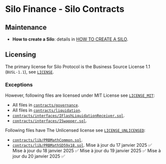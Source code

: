 # Silo Finance - Silo Contracts

## Maintenance

- **How to create a Silo**: details in [HOW TO CREATE A SILO](docs/HOW_TO_CREATE_SILO.md).

## Licensing
The primary license for Silo Protocol is the Business Source License 1.1 (`BUSL-1.1`), see [`LICENSE`](./LICENSE).
### Exceptions
However, following files are licensed under MIT License see [`LICENSE_MIT`](./LICENSE_MIT):
- All files in [`contracts/governance`](./contracts/governance).
- All files in [`contracts/liquidation`](./contracts/liquidation).
- [`contracts/interfaces/IFlashLiquidationReceiver.sol`](./contracts/interfaces/IFlashLiquidationReceiver.sol).
- [`contracts/interfaces/ISwapper.sol`](./contracts/interfaces/ISwapper.sol).

Following files have The Unlicensed license see [`LICENSE_UNLICENSED`](./LICENSE_UNLICENSED):
- [`contracts/lib/PRBMathCommon.sol`](./contracts/lib/PRBMathCommon.sol).
- [`contracts/lib/PRBMathSD59x18.sol`](./contracts/lib/PRBMathSD59x18.sol).
Mise à jour du 17 janvier 2025 ✅
Mise à jour du 18 janvier 2025 ✅
Mise à jour du 19 janvier 2025 ✅
Mise à jour du 20 janvier 2025 ✅
